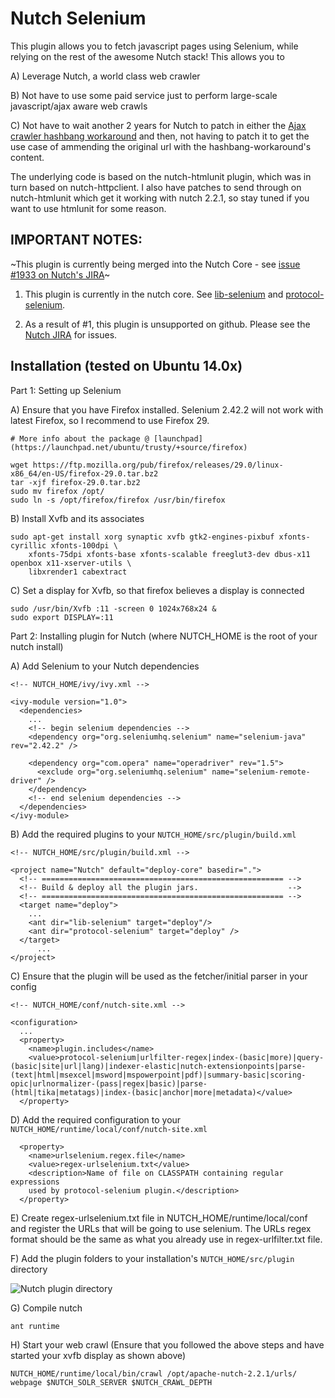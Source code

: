 Nutch Selenium
==============

This plugin allows you to fetch javascript pages using Selenium, while relying on the rest of the awesome Nutch stack! This allows you to

A) Leverage Nutch, a world class web crawler

B) Not have to use some paid service just to perform large-scale javascript/ajax aware web crawls

C) Not have to wait another 2 years for Nutch to patch in either the [Ajax crawler hashbang workaround](https://issues.apache.org/jira/browse/NUTCH-1323) and then, not having to patch it to get the use case of ammending the original url with the hashbang-workaround's content.

The underlying code is based on the nutch-htmlunit plugin, which was in turn based on nutch-httpclient. I also have patches to send through on nutch-htmlunit which get it working with nutch 2.2.1, so stay tuned if you want to use htmlunit for some reason.


## IMPORTANT NOTES:

~This plugin is currently being merged into the Nutch Core - see [issue #1933 on Nutch's JIRA](https://issues.apache.org/jira/browse/NUTCH-1933)~ 

1. This plugin is currently in the nutch core. See [lib-selenium](https://github.com/apache/nutch/tree/master/src/plugin/lib-selenium) and [protocol-selenium](https://github.com/apache/nutch/tree/master/src/plugin/protocol-selenium).

2. As a result of #1, this plugin is unsupported on github. Please see the [Nutch JIRA](https://issues.apache.org/jira/browse/NUTCH/?selectedTab=com.atlassian.jira.jira-projects-plugin:summary-panel) for issues. 

## Installation (tested on Ubuntu 14.0x)

Part 1: Setting up Selenium

A) Ensure that you have Firefox installed. Selenium 2.42.2 will not work with latest Firefox, so I recommend to use Firefox 29.
```
# More info about the package @ [launchpad](https://launchpad.net/ubuntu/trusty/+source/firefox)

wget https://ftp.mozilla.org/pub/firefox/releases/29.0/linux-x86_64/en-US/firefox-29.0.tar.bz2
tar -xjf firefox-29.0.tar.bz2
sudo mv firefox /opt/
sudo ln -s /opt/firefox/firefox /usr/bin/firefox
```
B) Install Xvfb and its associates
```
sudo apt-get install xorg synaptic xvfb gtk2-engines-pixbuf xfonts-cyrillic xfonts-100dpi \
    xfonts-75dpi xfonts-base xfonts-scalable freeglut3-dev dbus-x11 openbox x11-xserver-utils \
    libxrender1 cabextract
```
C) Set a display for Xvfb, so that firefox believes a display is connected
```
sudo /usr/bin/Xvfb :11 -screen 0 1024x768x24 &
sudo export DISPLAY=:11
```
Part 2: Installing plugin for Nutch (where NUTCH_HOME is the root of your nutch install)

A) Add Selenium to your Nutch dependencies
```
<!-- NUTCH_HOME/ivy/ivy.xml -->

<ivy-module version="1.0">
  <dependencies>
    ...
    <!-- begin selenium dependencies -->
    <dependency org="org.seleniumhq.selenium" name="selenium-java" rev="2.42.2" />

    <dependency org="com.opera" name="operadriver" rev="1.5">
      <exclude org="org.seleniumhq.selenium" name="selenium-remote-driver" />
    </dependency>
    <!-- end selenium dependencies -->
  </dependencies>
</ivy-module>
```
B) Add the required plugins to your `NUTCH_HOME/src/plugin/build.xml`
```
<!-- NUTCH_HOME/src/plugin/build.xml -->

<project name="Nutch" default="deploy-core" basedir=".">
  <!-- ====================================================== -->
  <!-- Build & deploy all the plugin jars.                    -->
  <!-- ====================================================== -->
  <target name="deploy">
    ... 
    <ant dir="lib-selenium" target="deploy"/>
    <ant dir="protocol-selenium" target="deploy" />
  </target>
      ...
</project>
```
C) Ensure that the plugin will be used as the fetcher/initial parser in your config
```
<!-- NUTCH_HOME/conf/nutch-site.xml -->

<configuration>
  ...
  <property>
    <name>plugin.includes</name>
    <value>protocol-selenium|urlfilter-regex|index-(basic|more)|query-(basic|site|url|lang)|indexer-elastic|nutch-extensionpoints|parse-(text|html|msexcel|msword|mspowerpoint|pdf)|summary-basic|scoring-opic|urlnormalizer-(pass|regex|basic)|parse-(html|tika|metatags)|index-(basic|anchor|more|metadata)</value>
  </property>
```
D) Add the required configuration to your `NUTCH_HOME/runtime/local/conf/nutch-site.xml`
```
  <property>
    <name>urlselenium.regex.file</name>
    <value>regex-urlselenium.txt</value>
    <description>Name of file on CLASSPATH containing regular expressions
    used by protocol-selenium plugin.</description>
  </property>
```
E) Create regex-urlselenium.txt file in NUTCH_HOME/runtime/local/conf and register the URLs that will be going to use selenium. The URLs regex format should be the same as what you already use in regex-urlfilter.txt file.

F) Add the plugin folders to your installation's `NUTCH_HOME/src/plugin` directory

![Nutch plugin directory](http://i.imgur.com/CzLqoqO.png)

G) Compile nutch
```
ant runtime
```

H) Start your web crawl (Ensure that you followed the above steps and have started your xvfb display as shown above)
```
NUTCH_HOME/runtime/local/bin/crawl /opt/apache-nutch-2.2.1/urls/ webpage $NUTCH_SOLR_SERVER $NUTCH_CRAWL_DEPTH
```

